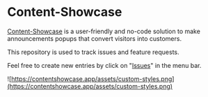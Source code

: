 # Content-Showcase

[Content-Showcase](https://contentshowcase.app) is a user-friendly and no-code solution to make announcements popups that convert visitors into customers.

This repository is used to track issues and feature requests. 

Feel free to create new entries by click on "[Issues](https://github.com/content-showcase/content-showcase/issues/new)" in the menu bar.

![https://contentshowcase.app/assets/custom-styles.png](https://contentshowcase.app/assets/custom-styles.png)



